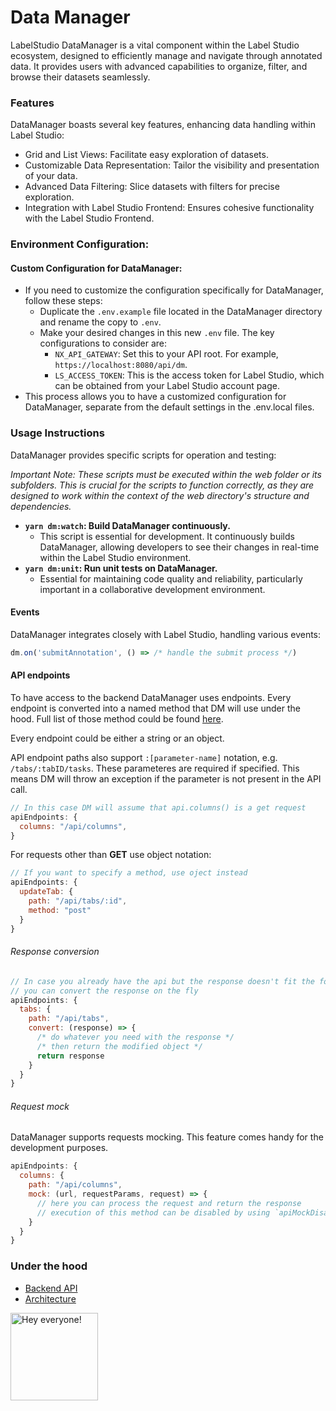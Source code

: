 # Data Manager

LabelStudio DataManager is a vital component within the Label Studio ecosystem, designed to efficiently manage and navigate through annotated data. It provides users with advanced capabilities to organize, filter, and browse their datasets seamlessly.


### Features

DataManager boasts several key features, enhancing data handling within Label Studio:

- Grid and List Views: Facilitate easy exploration of datasets.
- Customizable Data Representation: Tailor the visibility and presentation of your data.
- Advanced Data Filtering: Slice datasets with filters for precise exploration.
- Integration with Label Studio Frontend: Ensures cohesive functionality with the Label Studio Frontend.

### Environment Configuration:
#### Custom Configuration for DataManager:
- If you need to customize the configuration specifically for DataManager, follow these steps:
  - Duplicate the `.env.example` file located in the DataManager directory and rename the copy to `.env`.
  - Make your desired changes in this new `.env` file. The key configurations to consider are:
    - `NX_API_GATEWAY`: Set this to your API root. For example, `https://localhost:8080/api/dm`.
    - `LS_ACCESS_TOKEN`: This is the access token for Label Studio, which can be obtained from your Label Studio account page.
- This process allows you to have a customized configuration for DataManager, separate from the default settings in the .env.local files.


### Usage Instructions
DataManager provides specific scripts for operation and testing:

_Important Note: These scripts must be executed within the web folder or its subfolders. This is crucial for the scripts to function correctly, as they are designed to work within the context of the web directory's structure and dependencies._

- **`yarn dm:watch`: Build DataManager continuously.**
    - This script is essential for development. It continuously builds DataManager, allowing developers to see their changes in real-time within the Label Studio environment.
- **`yarn dm:unit`: Run unit tests on DataManager.**
    - Essential for maintaining code quality and reliability, particularly important in a collaborative development environment.

#### Events

DataManager integrates closely with Label Studio, handling various events:

```js
dm.on('submitAnnotation', () => /* handle the submit process */)
```

#### API endpoints

To have access to the backend DataManager uses endpoints. Every endpoint is converted into a named method that DM will use under the hood. Full list of those method could be found [here](#under-the-hood).

Every endpoint could be either a string or an object.

API endpoint paths also support `:[parameter-name]` notation, e.g. `/tabs/:tabID/tasks`. These parameteres are required if specified. This means DM will throw an exception if the parameter is not present in the API call.

```js
// In this case DM will assume that api.columns() is a get request
apiEndpoints: {
  columns: "/api/columns",
}
```



For requests other than **GET** use object notation:

```javascript
// If you want to specify a method, use oject instead
apiEndpoints: {
  updateTab: {
    path: "/api/tabs/:id",
    method: "post"
  }
}
```

###### Response conversion

```javascript
// In case you already have the api but the response doesn't fit the format expected by DM
// you can convert the response on the fly
apiEndpoints: {
  tabs: {
    path: "/api/tabs",
    convert: (response) => {
      /* do whatever you need with the response */
      /* then return the modified object */
      return response
    }
  }
}
```

###### Request mock

DataManager supports requests mocking. This feature comes handy for the development purposes.

```javascript
apiEndpoints: {
  columns: {
    path: "/api/columns",
    mock: (url, requestParams, request) => {
      // here you can process the request and return the response
      // execution of this method can be disabled by using `apiMockDisabled: true`
    }
  }
}
```


### Under the hood

- [Backend API][api_docs]
- [Architecture][dm_architecture]

<img src="https://github.com/heartexlabs/label-studio/blob/master/images/opossum_looking.png?raw=true" title="Hey everyone!" height="140" width="140" />

[api_docs]: docs/api_reference.md
[dm_architecture]: docs/dm_architecture_diagram.pdf
